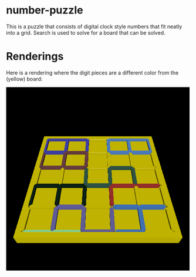 # number-puzzle

This is a puzzle that consists of digital clock style numbers that fit neatly into a grid. Search is used to solve for a board that can be solved.

# Renderings

Here is a rendering where the digit pieces are a different color from the (yellow) board:

![Color rendering](rendering.png)
